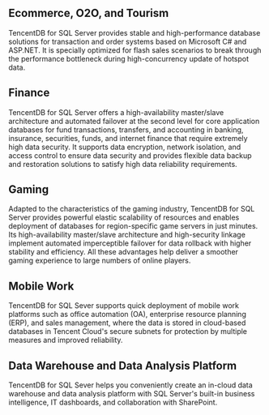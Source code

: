 ## Ecommerce, O2O, and Tourism
TencentDB for SQL Server provides stable and high-performance database solutions for transaction and order systems based on Microsoft C# and ASP.NET. It is specially optimized for flash sales scenarios to break through the performance bottleneck during high-concurrency update of hotspot data.

## Finance
TencentDB for SQL Server offers a high-availability master/slave architecture and automated failover at the second level for core application databases for fund transactions, transfers, and accounting in banking, insurance, securities, funds, and internet finance that require extremely high data security.
It supports data encryption, network isolation, and access control to ensure data security and provides flexible data backup and restoration solutions to satisfy high data reliability requirements.

## Gaming
Adapted to the characteristics of the gaming industry, TencentDB for SQL Server provides powerful elastic scalability of resources and enables deployment of databases for region-specific game servers in just minutes. Its high-availability master/slave architecture and high-security linkage implement automated imperceptible failover for data rollback with higher stability and efficiency. All these advantages help deliver a smoother gaming experience to large numbers of online players.

## Mobile Work
TencentDB for SQL Sever supports quick deployment of mobile work platforms such as office automation (OA), enterprise resource planning (ERP), and sales management, where the data is stored in cloud-based databases in Tencent Cloud's secure subnets for protection by multiple measures and improved reliability.

## Data Warehouse and Data Analysis Platform
TencentDB for SQL Sever helps you conveniently create an in-cloud data warehouse and data analysis platform with SQL Server's built-in business intelligence, IT dashboards, and collaboration with SharePoint.
